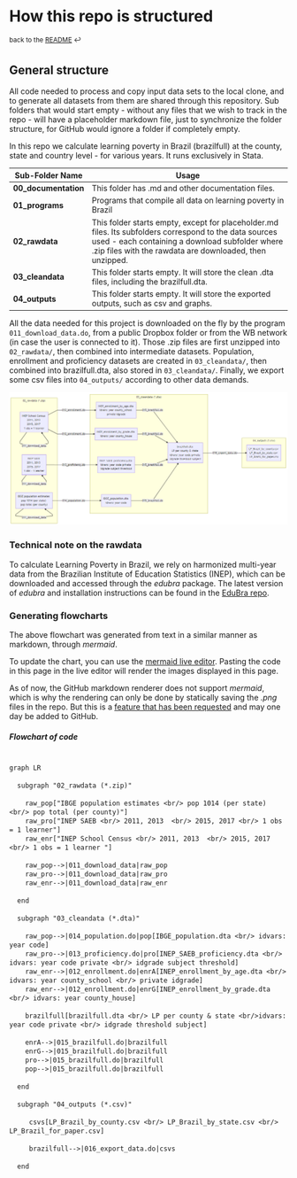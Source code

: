 
# How this repo is structured
<sup>back to the [README](https://github.com/dianagold/LearningPovertyBrazil/blob/master/README.md) :leftwards_arrow_with_hook:</sup>

## General structure

All code needed to process and copy input data sets to the local clone, and to generate all datasets from them are shared through this repository. Sub folders that would start empty - without any files that we wish to track in the repo - will have a placeholder markdown file, just to synchronize the folder structure, for GitHub would ignore a folder if completely empty.

In this repo we calculate learning poverty in Brazil (brazilfull) at the county, state and country level - for various years. It runs exclusively in Stata.

| Sub-Folder Name | Usage |
|---|---|
|**00_documentation**|This folder has .md and other documentation files.|
|**01_programs**|Programs that compile all data on learning poverty in Brazil|
|**02_rawdata**|This folder starts empty, except for placeholder.md files. Its subfolders correspond to the data sources used - each containing a download subfolder where .zip files with the rawdata are downloaded, then unzipped.|
|**03_cleandata**|This folder starts empty. It will store the clean .dta files, including the brazilfull.dta.|
|**04_outputs**|This folder starts empty. It will store the exported outputs, such as csv and graphs.|

All the data needed for this project is downloaded on the fly by the program `011_download_data.do`, from a public Dropbox folder or from the WB network (in case the user is connected to it). Those .zip files are first unzipped into `02_rawdata/`, then combined into intermediate datasets. Population, enrollment and proficiency datasets are created in `03_cleandata/`, then combined into brazilfull.dta, also stored in `03_cleandata/`. Finally, we export some csv files into `04_outputs/` according to other data demands.

![flowchart](00_flowchart_mermaid.png)

### Technical note on the rawdata

To calculate Learning Poverty in Brazil, we rely on harmonized multi-year data from the Brazilian Institute of Education Statistics (INEP), which can be downloaded and accessed through the _edubra_ package. The latest version of _edubra_ and installation instructions can be found in the [EduBra repo](https://github.com/dianagold/edubra).

### Generating flowcharts

The above flowchart was generated from text in a similar manner as markdown, through _mermaid_.

To update the chart, you can use the [mermaid live editor](https://mermaidjs.github.io/mermaid-live-editor/). Pasting the code in this page in the live editor will render the images displayed in this page.

As of now, the GitHub markdown renderer does not support _mermaid_, which is why the rendering can only be done by statically saving the _.png_ files in the repo. But this is a [feature that has been requested](https://github.community/t5/How-to-use-Git-and-GitHub/Feature-Request-Support-Mermaid-markdown-graph-diagrams-in-md/td-p/21967) and may one day be added to GitHub.  

##### Flowchart of code
```mermaid

graph LR

  subgraph "02_rawdata (*.zip)"

    raw_pop["IBGE population estimates <br/> pop 1014 (per state) <br/> pop total (per county)"]
    raw_pro["INEP SAEB <br/> 2011, 2013  <br/> 2015, 2017 <br/> 1 obs = 1 learner"]
    raw_enr["INEP School Census <br/> 2011, 2013  <br/> 2015, 2017 <br/> 1 obs = 1 learner "]

    raw_pop-->|011_download_data|raw_pop
    raw_pro-->|011_download_data|raw_pro
    raw_enr-->|011_download_data|raw_enr

  end

  subgraph "03_cleandata (*.dta)"

    raw_pop-->|014_population.do|pop[IBGE_population.dta <br/> idvars: year code]
    raw_pro-->|013_proficiency.do|pro[INEP_SAEB_proficiency.dta <br/> idvars: year code private <br/> idgrade subject threshold]
    raw_enr-->|012_enrollment.do|enrA[INEP_enrollment_by_age.dta <br/> idvars: year county_school <br/> private idgrade]
    raw_enr-->|012_enrollment.do|enrG[INEP_enrollment_by_grade.dta <br/> idvars: year county_house]

    brazilfull[brazilfull.dta <br/> LP per county & state <br/>idvars: year code private <br/> idgrade threshold subject]

    enrA-->|015_brazilfull.do|brazilfull
    enrG-->|015_brazilfull.do|brazilfull
    pro-->|015_brazilfull.do|brazilfull
    pop-->|015_brazilfull.do|brazilfull

  end

  subgraph "04_outputs (*.csv)"

     csvs[LP_Brazil_by_county.csv <br/> LP_Brazil_by_state.csv <br/> LP_Brazil_for_paper.csv]

     brazilfull-->|016_export_data.do|csvs

  end

```

